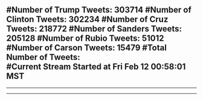 #Number of Trump Tweets: 303714
#Number of Clinton Tweets: 302234
#Number of Cruz Tweets: 218772
#Number of Sanders Tweets: 205128
#Number of Rubio Tweets: 51012
#Number of Carson Tweets: 15479
#Total Number of Tweets:  
#Current Stream Started at Fri Feb 12 00:58:01 MST
---
---
---
